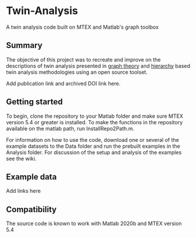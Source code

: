 # Twin-Analysis
A twin analysis code built on MTEX and Matlab's graph toolbox

## Summary
The objective of this project was to recreate and improve on the descriptions of twin analysis presented in [graph theory](https://link.springer.com/article/10.1007/s40192-018-0106-y) and [hierarchy](https://onlinelibrary.wiley.com/doi/full/10.1111/j.1365-2818.2009.03343.x) based twin analysis methodologies using an open source toolset.

Add publication link and archived DOI link here. 

## Getting started
To begin, clone the repository to your Matlab folder and make sure MTEX version 5.4 or greater is installed. To make the functions in the repository available on the matlab path, run InstallRepo2Path.m. 

For information on how to use the code, download one or several of the example datasets to the Data folder and run the prebuilt examples in the Analysis folder. For discussion of the setup and analysis of the examples see the wiki.

## Example data 
Add links here

## Compatibility 
The source code is known to work with Matlab 2020b and MTEX version 5.4 
